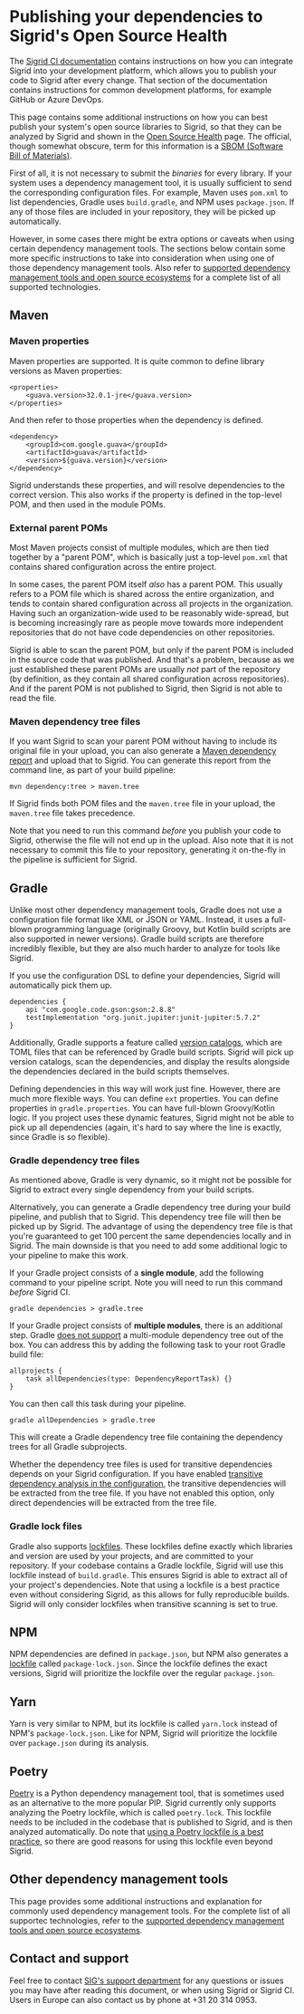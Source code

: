 Publishing your dependencies to Sigrid's Open Source Health
===========================================================

The [Sigrid CI documentation](../sigridci-integration/development-workflows.md) contains instructions on how you can integrate Sigrid into your development platform, which allows you to publish your code to Sigrid after every change. That section of the documentation contains instructions for common development platforms, for example GitHub or Azure DevOps.

This page contains some additional instructions on how you can best publish your system's open source libraries to Sigrid, so that they can be analyzed by Sigrid and shown in the [Open Source Health](system-open-source-health) page. The official, though somewhat obscure, term for this information is a [SBOM (Software Bill of Materials)](https://www.cisa.gov/sbom).

First of all, it is not necessary to submit the *binaries* for every library. If your system uses a dependency management tool, it is usually sufficient to send the corresponding configuration files. For example, Maven uses `pom.xml` to list dependencies, Gradle uses `build.gradle`, and NPM uses `package.json`. If any of those files are included in your repository, they will be picked up automatically. 

However, in some cases there might be extra options or caveats when using certain dependency management tools. The sections below contain some more specific instructions to take into consideration when using one of those dependency management tools. Also refer to [supported dependency management tools and open source ecosystems](../reference/technology-support.md) for a complete list of all supported technologies.

## Maven

### Maven properties

Maven properties are supported. It is quite common to define library versions as Maven properties:

    <properties>
        <guava.version>32.0.1-jre</guava.version>
    </properties>
    
And then refer to those properties when the dependency is defined.

    <dependency>
        <groupId>com.google.guava</groupId>
        <artifactId>guava</artifactId>
        <version>${guava.version}</version>
    </dependency>
    
Sigrid understands these properties, and will resolve dependencies to the correct version. This also works if the property is defined in the top-level POM, and then used in the module POMs.

### External parent POMs

Most Maven projects consist of multiple modules, which are then tied together by a "parent POM", which is basically just a top-level `pom.xml` that contains shared configuration across the entire project. 

In some cases, the parent POM itself *also* has a parent POM. This usually refers to a POM file which is shared across the entire organization, and tends to contain shared configuration across all projects in the organization. Having such an organization-wide used to be reasonably wide-spread, but is becoming increasingly rare as people move towards more independent repositories that do not have code dependencies on other repositories. 

Sigrid is able to scan the parent POM, but only if the parent POM is included in the source code that was published. And that's a problem, because as we just established these parent POMs are usually *not* part of the repository (by definition, as they contain all shared configuration across repositories). And if the parent POM is not published to Sigrid, then Sigrid is not able to read the file.

### Maven dependency tree files

If you want Sigrid to scan your parent POM without having to include its original file in your upload, you can also generate a [Maven dependency report](https://maven.apache.org/plugins/maven-dependency-plugin/tree-mojo.html) and upload that to Sigrid. You can generate this report from the command line, as part of your build pipeline:

    mvn dependency:tree > maven.tree
    
If Sigrid finds both POM files and the `maven.tree` file in your upload, the `maven.tree` file takes precedence. 

Note that you need to run this command *before* you publish your code to Sigrid, otherwise the file will not end up in the upload. Also note that it is not necessary to commit this file to your repository, generating it on-the-fly in the pipeline is sufficient for Sigrid.

## Gradle

Unlike most other dependency management tools, Gradle does not use a configuration file format like XML or JSON or YAML. Instead, it uses a full-blown programming language (originally Groovy, but Kotlin build scripts are also supported in newer versions). Gradle build scripts are therefore incredibly flexible, but they are also much harder to analyze for tools like Sigrid. 

If you use the configuration DSL to define your dependencies, Sigrid will automatically pick them up. 

    dependencies {
        api "com.google.code.gson:gson:2.8.8"
        testImplementation "org.junit.jupiter:junit-jupiter:5.7.2"
    }

Additionally, Gradle supports a feature called [version catalogs](https://docs.gradle.org/current/userguide/version_catalogs.html), which are TOML files that can be referenced by Gradle build scripts. Sigrid will pick up version catalogs, scan the dependencies, and display the results alongside the dependencies declared in the build scripts themselves.
    
Defining dependencies in this way will work just fine. However, there are much more flexible ways. You can define `ext` properties. You can define properties in `gradle.properties`. You can have full-blown Groovy/Kotlin logic. If you project uses these dynamic features, Sigrid might not be able to pick up all dependencies (again, it's hard to say where the line is exactly, since Gradle is so flexible).

### Gradle dependency tree files

As mentioned above, Gradle is very dynamic, so it might not be possible for Sigrid to extract every single dependency from your build scripts.

Alternatively, you can generate a Gradle dependency tree during your build pipeline, and publish that to Sigrid. This dependency tree file will then be picked up by Sigrid. The advantage of using the dependency tree file is that you're guaranteed to get 100 percent the same dependencies locally and in Sigrid. The main downside is that you need to add some additional logic to your pipeline to make this work.

If your Gradle project consists of a **single module**, add the following command to your pipeline script. Note you will need to run this command *before* Sigrid CI.

    gradle dependencies > gradle.tree

If your Gradle project consists of **multiple modules**, there is an additional step. Gradle [does not support](https://stackoverflow.com/questions/44266687/how-to-print-out-all-dependencies-in-a-gradle-multi-project-build) a multi-module dependency tree out of the box. You can address this by adding the following task to your root Gradle build file:

    allprojects {
        task allDependencies(type: DependencyReportTask) {}
    }

You can then call this task during your pipeline.

    gradle allDependencies > gradle.tree

This will create a Gradle dependency tree file containing the dependency trees for all Gradle subprojects.

Whether the dependency tree files is used for transitive dependencies depends on your Sigrid configuration. If you have enabled [transitive dependency analysis in the configuration](../reference/analysis-scope-configuration.md#open-source-health), the transitive dependencies will be extracted from the tree file. If you have not enabled this option, only direct dependencies will be extracted from the tree file.

### Gradle lock files

Gradle also supports [lockfiles](https://docs.gradle.org/current/userguide/dependency_locking.html). These lockfiles define exactly which libraries and version are used by your projects, and are committed to your repository. If your codebase contains a Gradle lockfile, Sigrid will use this lockfile instead of `build.gradle`. This ensures Sigrid is able to extract all of your project's dependencies. Note that using a lockfile is a best practice even without considering Sigrid, as this allows for fully reproducible builds. Sigrid will only consider lockfiles when transitive scanning is set to true.

## NPM

NPM dependencies are defined in `package.json`, but NPM also generates a [lockfile](https://docs.npmjs.com/cli/v9/configuring-npm/package-lock-json) called `package-lock.json`. Since the lockfile defines the exact versions, Sigrid will prioritize the lockfile over the regular `package.json`.

## Yarn

Yarn is very similar to NPM, but its lockfile is called `yarn.lock` instead of NPM's `package-lock.json`. Like for NPM, Sigrid will prioritize the lockfile over `package.json` during its analysis.

## Poetry

[Poetry](https://python-poetry.org) is a Python dependency management tool, that is sometimes used as an alternative to the more popular PIP. Sigrid currently only supports analyzing the Poetry lockfile, which is called `poetry.lock`. This lockfile needs to be included in the codebase that is published to Sigrid, and is then analyzed automatically. Do note that [using a Poetry lockfile is a best practice](https://python-poetry.org), so there are good reasons for using this lockfile even beyond Sigrid.

## Other dependency management tools

This page provides some additional instructions and explanation for commonly used dependency management tools. For the complete list of all supportec technologies, refer to the [supported dependency management tools and open source ecosystems](../reference/technology-support.md).

## Contact and support

Feel free to contact [SIG's support department](mailto:support@softwareimprovementgroup.com) for any questions or issues you may have after reading this document, or when using Sigrid or Sigrid CI. Users in Europe can also contact us by phone at +31 20 314 0953.
